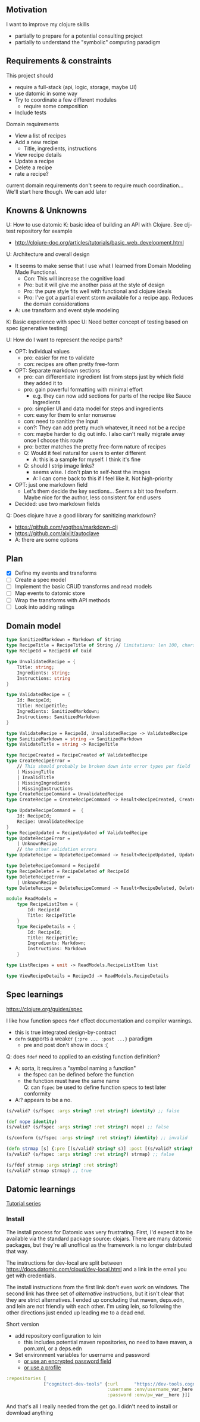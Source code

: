 
## Motivation

I want to improve my clojure skills
- partially to prepare for a potential consulting project
- partially to understand the "symbolic" computing paradigm

## Requirements & constraints
This project should
- require a full-stack (api, logic, storage, maybe UI)
- use datomic in some way
- Try to coordinate a few different modules
  - require some composition
- Include tests

Domain requirements
- View a list of recipes
- Add a new recipe
  - Title, ingredients, instructions
- View recipe details
- Update a recipe
- Delete a recipe
- rate a recipe?

current domain requirements don't seem to require much coordination... We'll start here though. We can add later

## Knowns & Unknowns

U: How to use datomic
K: basic idea of building an API with Clojure. See clj-test repository for example
- http://clojure-doc.org/articles/tutorials/basic_web_development.html

U: Architecture and overall design
- It seems to make sense that I use what I learned from Domain Modeling Made Functional. 
  - Con: This will increase the cognitive load
  - Pro: but it will give me another pass at the style of design
  - Pro: the pure style fits well with functional and clojure ideals
  - Pro: I've got a partial event storm available for a recipe app. Reduces the domain considerations
- A: use transform and event style modeling

K: Basic experience with spec
U: Need better concept of testing based on spec (generative testing)

U: How do I want to represent the recipe parts?
- OPT: Individual values
  - pro: easier for me to validate
  - con: recipes are often pretty free-form
- OPT: Separate markdown sections
  - pro: can differentiate ingredient list from steps just by which field they added it to
  - pro: gain powerful formatting with minimal effort
    - e.g. they can now add sections for parts of the recipe like Sauce Ingredients
  - pro: simplier UI and data model for steps and ingredients
  - con: easy for them to enter nonsense
  - con: need to sanitize the input
  - con?: They can add pretty much whatever, it need not be a recipe
  - con: maybe harder to dig out info. I also can't really migrate away once I choose this route
  - pro: better matches the pretty free-form nature of recipes
  - Q: Would it feel natural for users to enter different
    - A: this is a sample for myself. I think it's fine
  - Q: should I strip image links?
    - seems wise. I don't plan to self-host the images
    - A: I can come back to this if I feel like it. Not high-priority
- OPT: just one markdown field
  - Let's them decide the key sections... Seems a bit too freeform. Maybe nice for the author, less consistent for end users
- Decided: use two markdown fields  

Q: Does clojure have a good library for sanitizing markdown?
- https://github.com/yogthos/markdown-clj
- https://github.com/alxlit/autoclave
- A: there are some options


## Plan

- [x] Define my events and transforms
- [ ] Create a spec model
- [ ] Implement the basic CRUD transforms and read models
- [ ] Map events to datomic store
- [ ] Wrap the transforms with API methods
- [ ] Look into adding ratings

## Domain model

```fs
type SanitizedMarkdown = Markdown of String
type RecipeTitle = RecipeTitle of String // limitations: len 100, chars: [letters, spaces, hyphens]
type RecipeId = RecipeId of Guid

type UnvalidatedRecipe = {
    Title: string;
    Ingredients: string;
    Instructions: string
}

type ValidatedRecipe = {
    Id: RecipeId;
    Title: RecipeTitle;
    Ingredients: SanitizedMarkdown;
    Instructions: SanitizedMarkdown
}

type ValidateRecipe = RecipeId, UnvalidatedRecipe -> ValidatedRecipe
type SanitizeMarkdown = string -> SanitizedMarkdown
type ValidateTitle = string -> RecipeTitle

type RecipeCreated = RecipeCreated of ValidatedRecipe
type CreateRecipeError = 
    // This should probably be broken down into error types per field
    | MissingTitle
    | InvalidTitle
    | MissingIngredients
    | MissingInstructions
type CreateRecipeCommand = UnvalidatedRecipe
type CreateRecipe = CreateRecipeCommand -> Result<RecipeCreated, CreateRecipeError>

type UpdateRecipeCommand =  {
    Id: RecipeId;
    Recipe: UnvalidatedRecipe
}
type RecipeUpdated = RecipeUpdated of ValidatedRecipe
type UpdateRecipeError = 
    | UnknownRecipe
    // the other validation errors
type UpdateRecipe = UpdateRecipeCommand -> Result<RecipeUpdated, UpdateRecipeError>

type DeleteRecipeCommand = RecipeId
type RecipeDeleted = RecipeDeleted of RecipeId
type DeleteRecipeError = 
    | UnknownRecipe
type DeleteRecipe = DeleteRecipeCommand -> Result<RecipeDeleted, DeleteRecipeError>

module ReadModels = 
    type RecipeListItem = {
        Id: RecipeId
        Title: RecipeTitle
    }
    type RecipeDetails = {
        Id: RecipeId;
        Title: RecipeTitle;
        Ingredients: Markdown;
        Instructions: Markdown
    }

type ListRecipes = unit -> ReadModels.RecipeListItem list

type ViewRecipeDetails = RecipeId -> ReadModels.RecipeDetails

```


## Spec learnings

https://clojure.org/guides/spec


I like how function specs `fdef` effect documentation and compiler warnings. 
- this is true integrated design-by-contract
- `defn` supports a weaker `{:pre ... :post ...}` paradigm
  - pre and post don't show in docs :(

Q: does `fdef` need to applied to an existing function definition?
- A: sorta, it requires a "symbol naming a function"
  - the fspec can be defined before the function
  - the function must have the same name  
Q: can `fspec` be used to define function specs to test later conformity
- A:? appears to be a no.
```clj
(s/valid? (s/fspec :args string? :ret string?) identity) ;; false

(def nope identity)
(s/valid? (s/fspec :args string? :ret string?) nope) ;; false

(s/conform (s/fspec :args string? :ret string?) identity) ;; invalid

(defn strmap [s] {:pre [(s/valid? string? s)] :post [(s/valid? string? %)]} s)
(s/valid? (s/fspec :args string? :ret string?) strmap) ;; false

(s/fdef strmap :args string? :ret string?)
(s/valid? strmap strmap) ;; true
```


## Datomic learnings

[Tutorial series](https://www.youtube.com/watch?list=PLZdCLR02grLpRgqU50KY3YfMePw1SHnpp&v=faoXSarGgEI&ab_channel=ClojureTV)

### Install

The install process for Datomic was very frustrating. First, I'd expect it to be available via the standard package source: clojars. There are many datomic packages, but they're all unoffical as the framework is no longer distributed that way.

The instructions for dev-local are split between https://docs.datomic.com/cloud/dev-local.html and a link in the email you get with credentials.

The install instructions from the first link don't even work on windows. The second link has three set of *alternative* instructions, but it isn't clear that they are strict alternatives. I ended up concluding that maven, deps.edn, and lein are not friendly with each other. I'm using lein, so following the other directions just ended up leading me to a dead end.

Short version
- add repository configuration to lein
  - this includes potential maven repositories, no need to have maven, a pom.xml, or a deps.edn
- Set environment variables for username and password
  - [or use an encrypted password field](https://github.com/technomancy/leiningen/blob/master/doc/DEPLOY.md#gpg)
  - [or use a profile](https://github.com/technomancy/leiningen/blob/master/doc/DEPLOY.md#full-disk-encryption)
```clj
:repositories [
              ["cognitect-dev-tools" {:url      "https://dev-tools.cognitect.com/maven/releases/"
                                      :username :env/username_var_here
                                      :password :env/pw_var__here }]]
```

And that's all I really needed from the get go. I didn't need to install or download anything
                  